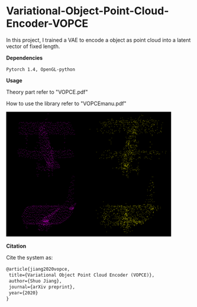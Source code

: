 # Variational-Object-Point-Cloud-Encoder-VOPCE
In this project, I trained a VAE to encode a object as point cloud into a latent vector of fixed length.

**Dependencies**
 ```
Pytorch 1.4, OpenGL-python
```
**Usage**

Theory part refer to "VOPCE.pdf"

How to use the library refer to "VOPCEmanu.pdf"

![image](https://github.com/Bigpig4396/Variational-Object-Point-Cloud-Encoder-VOPCE/blob/master/pic1.png)

**Citation**

 Cite the system as:
 ```
@article{jiang2020vopce,
  title={Variational Object Point Cloud Encoder (VOPCE)},
  author={Shuo Jiang},
  journal={arXiv preprint},
  year={2020}
}
```
